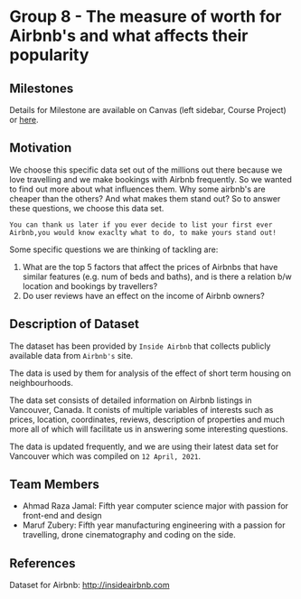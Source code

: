 # Group 8 - The measure of worth for Airbnb's and what affects their popularity

## Milestones

Details for Milestone are available on Canvas (left sidebar, Course Project) or [here](https://firas.moosvi.com/courses/data301/project/milestone01.html).

## Motivation

We choose this specific data set out of the millions out there because we love travelling and we make bookings with Airbnb frequently. So we wanted to find out more about what influences them. Why some airbnb's are cheaper than the others? And what makes them stand out? So to answer these questions, we choose this data set.

    You can thank us later if you ever decide to list your first ever 
    Airbnb,you would know exaclty what to do, to make yours stand out!

Some specific questions we are thinking of tackling are: 

1. What are the top 5 factors that affect the prices of Airbnbs that have similar features (e.g. num of beds and baths), and is there a relation b/w location and bookings by travellers?
2. Do user reviews have an effect on the income of Airbnb owners?

## Description of Dataset

The dataset has been provided by `Inside Airbnb` that collects publicly available data from `Airbnb's` site.

The data is used by them for analysis of the effect of short term housing on neighbourhoods.

The data set consists of detailed information on Airbnb listings in Vancouver, Canada. It conists of multiple variables of interests such as prices, location, coordinates, reviews, description of properties and much more all of which will facilitate us in answering some interesting questions.

The data is updated frequently, and we are using their latest data set for Vancouver which was compiled on `12 April, 2021`.

## Team Members

- Ahmad Raza Jamal: Fifth year computer science major with passion for front-end and design 
- Maruf Zubery: Fifth year manufacturing engineering with a passion for travelling, drone cinematography and coding on the side.

## References

Dataset for Airbnb: http://insideairbnb.com
